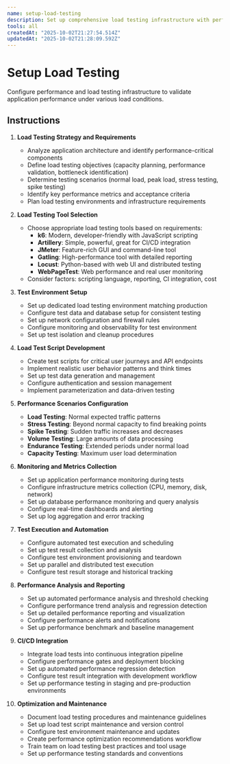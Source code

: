```yaml
---
name: setup-load-testing
description: Set up comprehensive load testing infrastructure with performance benchmarks
tools: all
createdAt: "2025-10-02T21:27:54.514Z"
updatedAt: "2025-10-02T21:28:09.592Z"
---
```


# Setup Load Testing

Configure performance and load testing infrastructure to validate application performance under various load conditions.

## Instructions

1. **Load Testing Strategy and Requirements**
   - Analyze application architecture and identify performance-critical components
   - Define load testing objectives (capacity planning, performance validation, bottleneck identification)
   - Determine testing scenarios (normal load, peak load, stress testing, spike testing)
   - Identify key performance metrics and acceptance criteria
   - Plan load testing environments and infrastructure requirements

2. **Load Testing Tool Selection**
   - Choose appropriate load testing tools based on requirements:
     - **k6**: Modern, developer-friendly with JavaScript scripting
     - **Artillery**: Simple, powerful, great for CI/CD integration
     - **JMeter**: Feature-rich GUI and command-line tool
     - **Gatling**: High-performance tool with detailed reporting
     - **Locust**: Python-based with web UI and distributed testing
     - **WebPageTest**: Web performance and real user monitoring
   - Consider factors: scripting language, reporting, CI integration, cost

3. **Test Environment Setup**
   - Set up dedicated load testing environment matching production
   - Configure test data and database setup for consistent testing
   - Set up network configuration and firewall rules
   - Configure monitoring and observability for test environment
   - Set up test isolation and cleanup procedures

4. **Load Test Script Development**
   - Create test scripts for critical user journeys and API endpoints
   - Implement realistic user behavior patterns and think times
   - Set up test data generation and management
   - Configure authentication and session management
   - Implement parameterization and data-driven testing

5. **Performance Scenarios Configuration**
   - **Load Testing**: Normal expected traffic patterns
   - **Stress Testing**: Beyond normal capacity to find breaking points
   - **Spike Testing**: Sudden traffic increases and decreases
   - **Volume Testing**: Large amounts of data processing
   - **Endurance Testing**: Extended periods under normal load
   - **Capacity Testing**: Maximum user load determination

6. **Monitoring and Metrics Collection**
   - Set up application performance monitoring during tests
   - Configure infrastructure metrics collection (CPU, memory, disk, network)
   - Set up database performance monitoring and query analysis
   - Configure real-time dashboards and alerting
   - Set up log aggregation and error tracking

7. **Test Execution and Automation**
   - Configure automated test execution and scheduling
   - Set up test result collection and analysis
   - Configure test environment provisioning and teardown
   - Set up parallel and distributed test execution
   - Configure test result storage and historical tracking

8. **Performance Analysis and Reporting**
   - Set up automated performance analysis and threshold checking
   - Configure performance trend analysis and regression detection
   - Set up detailed performance reporting and visualization
   - Configure performance alerts and notifications
   - Set up performance benchmark and baseline management

9. **CI/CD Integration**
   - Integrate load tests into continuous integration pipeline
   - Configure performance gates and deployment blocking
   - Set up automated performance regression detection
   - Configure test result integration with development workflow
   - Set up performance testing in staging and pre-production environments

10. **Optimization and Maintenance**
    - Document load testing procedures and maintenance guidelines
    - Set up load test script maintenance and version control
    - Configure test environment maintenance and updates
    - Create performance optimization recommendations workflow
    - Train team on load testing best practices and tool usage
    - Set up performance testing standards and conventions
